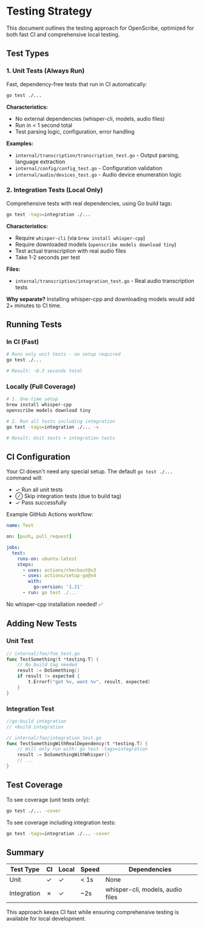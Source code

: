 # Testing Strategy

This document outlines the testing approach for OpenScribe, optimized for both fast CI and comprehensive local testing.

## Test Types

### 1. Unit Tests (Always Run)

Fast, dependency-free tests that run in CI automatically:

```bash
go test ./...
```

**Characteristics:**
- No external dependencies (whisper-cli, models, audio files)
- Run in < 1 second total
- Test parsing logic, configuration, error handling

**Examples:**
- `internal/transcription/transcription_test.go` - Output parsing, language extraction
- `internal/config/config_test.go` - Configuration validation
- `internal/audio/devices_test.go` - Audio device enumeration logic

### 2. Integration Tests (Local Only)

Comprehensive tests with real dependencies, using Go build tags:

```bash
go test -tags=integration ./...
```

**Characteristics:**
- Require `whisper-cli` (via `brew install whisper-cpp`)
- Require downloaded models (`openscribe models download tiny`)
- Test actual transcription with real audio files
- Take 1-2 seconds per test

**Files:**
- `internal/transcription/integration_test.go` - Real audio transcription tests

**Why separate?** Installing whisper-cpp and downloading models would add 2+ minutes to CI time.

## Running Tests

### In CI (Fast)

```bash
# Runs only unit tests - no setup required
go test ./...

# Result: ~0.3 seconds total
```

### Locally (Full Coverage)

```bash
# 1. One-time setup
brew install whisper-cpp
openscribe models download tiny

# 2. Run all tests including integration
go test -tags=integration ./... -v

# Result: Unit tests + integration tests
```

## CI Configuration

Your CI doesn't need any special setup. The default `go test ./...` command will:
- ✓ Run all unit tests
- ⊘ Skip integration tests (due to build tag)
- ✓ Pass successfully

Example GitHub Actions workflow:

```yaml
name: Test

on: [push, pull_request]

jobs:
  test:
    runs-on: ubuntu-latest
    steps:
      - uses: actions/checkout@v3
      - uses: actions/setup-go@v4
        with:
          go-version: '1.21'
      - run: go test ./...
```

No whisper-cpp installation needed! ✅

## Adding New Tests

### Unit Test

```go
// internal/foo/foo_test.go
func TestSomething(t *testing.T) {
    // No build tag needed
    result := DoSomething()
    if result != expected {
        t.Errorf("got %v, want %v", result, expected)
    }
}
```

### Integration Test

```go
//go:build integration
// +build integration

// internal/foo/integration_test.go
func TestSomethingWithRealDependency(t *testing.T) {
    // Will only run with: go test -tags=integration
    result := DoSomethingWithWhisper()
    // ...
}
```

## Test Coverage

To see coverage (unit tests only):

```bash
go test ./... -cover
```

To see coverage including integration tests:

```bash
go test -tags=integration ./... -cover
```

## Summary

| Test Type   | CI | Local | Speed | Dependencies |
|-------------|----|----|-------|--------------|
| Unit        | ✓  | ✓  | < 1s  | None         |
| Integration | ✗  | ✓  | ~2s   | whisper-cli, models, audio files |

This approach keeps CI fast while ensuring comprehensive testing is available for local development.
